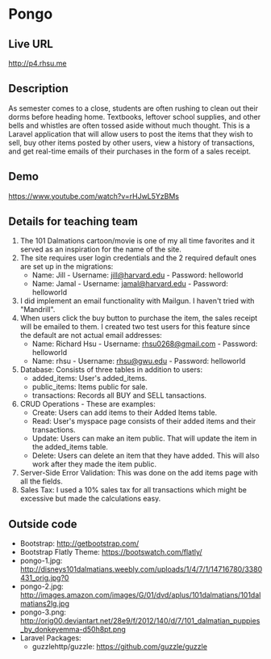 # Pongo

## Live URL
<http://p4.rhsu.me>

## Description
As semester comes to a close, students are often rushing to clean out their dorms before heading home. Textbooks,
leftover school supplies, and other bells and whistles are often tossed aside without much thought. This is a
Laravel application that will allow users to post the items that they wish to sell, buy other items posted by other
users, view a history of transactions, and get real-time emails of their purchases in the form of a sales receipt.

## Demo
<https://www.youtube.com/watch?v=rHJwL5YzBMs>

## Details for teaching team

1. The 101 Dalmations cartoon/movie is one of my all time favorites and it served as an inspiration for the name of the site.
2. The site requires user login credentials and the 2 required default ones are set up in the migrations:
    - Name: Jill - Username: jill@harvard.edu - Password: helloworld
    - Name: Jamal - Username: jamal@harvard.edu - Password: helloworld
3. I did implement an email functionality with Mailgun. I haven't tried with "Mandrill".
4. When users click the buy button to purchase the item, the sales receipt will be emailed to
them. I created two test users for this feature since the default are not actual email addresses:
    - Name: Richard Hsu - Username: rhsu0268@gmail.com - Password: helloworld
    - Name: rhsu - Username: rhsu@gwu.edu - Password: helloworld
5. Database: Consists of three tables in addition to users:
    - added_items: User's added_items.
    - public_items: Items public for sale.
    - transactions: Records all BUY and SELL tansactions.
6. CRUD Operations - These are examples:
    - Create: Users can add items to their Added Items table.
    - Read: User's myspace page consists of their added items and their transactions.
    - Update: Users can make an item public. That will update the item in the added_items table.
    - Delete: Users can delete an item that they have added. This will also work after they
    made the item public.
7. Server-Side Error Validation: This was done on the add items page with all the fields.
8. Sales Tax: I used a 10% sales tax for all transactions which might be excessive but made the calculations easy. 

## Outside code
* Bootstrap: http://getbootstrap.com/
* Bootstrap Flatly Theme: https://bootswatch.com/flatly/
* pongo-1.jpg: http://disneys101dalmatians.weebly.com/uploads/1/4/7/1/14716780/3380431_orig.jpg?0
* pongo-2.jpg: http://images.amazon.com/images/G/01/dvd/aplus/101dalmatians/101dalmatians2lg.jpg
* pongo-3.png: http://orig00.deviantart.net/28e9/f/2012/140/d/7/101_dalmatian_puppies_by_donkeyemma-d50h8pt.png
* Laravel Packages:
    - guzzlehttp/guzzle: https://github.com/guzzle/guzzle

